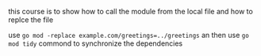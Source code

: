 this course is to show how to call the module from the local file
and how to replce the file 

use `go mod -replace example.com/greetings=../greetings`
an then use `go mod tidy` commond to synchronize the dependencies